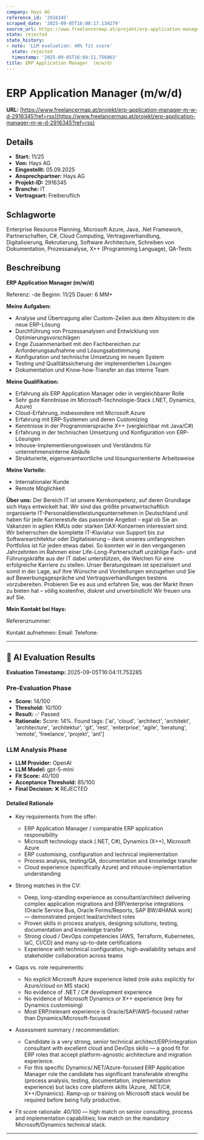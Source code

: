```yaml
---
company: Hays AG
reference_id: '2916345'
scraped_date: '2025-09-05T16:00:17.134279'
source_url: https://www.freelancermap.at/projekt/erp-application-manager-m-w-d-2916345?ref=rss
state: rejected
state_history:
- note: 'LLM evaluation: 40% fit score'
  state: rejected
  timestamp: '2025-09-05T16:04:11.756863'
title: ERP Application Manager  (m/w/d)
---
```



# ERP Application Manager  (m/w/d)
**URL:** [https://www.freelancermap.at/projekt/erp-application-manager-m-w-d-2916345?ref=rss](https://www.freelancermap.at/projekt/erp-application-manager-m-w-d-2916345?ref=rss)
## Details
- **Start:** 11/25
- **Von:** Hays AG
- **Eingestellt:** 05.09.2025
- **Ansprechpartner:** Hays AG
- **Projekt-ID:** 2916345
- **Branche:** IT
- **Vertragsart:** Freiberuflich

## Schlagworte
Enterprise Resource Planning, Microsoft Azure, Java, .Net Framework, Partnerschaften, C#, Cloud Computing, Vertragsverhandlung, Digitalisierung, Rekrutierung, Software Architecture, Schreiben von Dokumentation, Prozessanalyse, X++ (Programming Language), QA-Tests

## Beschreibung
**ERP Application Manager (m/w/d)**

Referenz: -de
Beginn: 11/25
Dauer: 6 MM+

**Meine Aufgaben:**

- Analyse und Übertragung aller Custom-Zeilen aus dem Altsystem in die neue ERP-Lösung
- Durchführung von Prozessanalysen und Entwicklung von Optimierungsvorschlägen
- Enge Zusammenarbeit mit den Fachbereichen zur Anforderungsaufnahme und Lösungsabstimmung
- Konfiguration und technische Umsetzung im neuen System
- Testing und Qualitätssicherung der implementierten Lösungen
- Dokumentation und Know-how-Transfer an das interne Team

**Meine Qualifikation:**

- Erfahrung als ERP Application Manager oder in vergleichbarer Rolle
- Sehr gute Kenntnisse im Microsoft-Technologie-Stack (.NET, Dynamics, Azure)
- Cloud-Erfahrung, insbesondere mit Microsoft Azure
- Erfahrung mit ERP-Systemen und deren Customizing
- Kenntnisse in der Programmiersprache X++ (vergleichbar mit Java/C#)
- Erfahrung in der technischen Umsetzung und Konfiguration von ERP-Lösungen
- Inhouse-Implementierungswissen und Verständnis für unternehmensinterne Abläufe
- Strukturierte, eigenverantwortliche und lösungsorientierte Arbeitsweise

**Meine Vorteile:**

- Internationaler Kunde
- Remote Möglichkeit

**Über uns:**
Der Bereich IT ist unsere Kernkompetenz, auf deren Grundlage sich Hays entwickelt hat. Wir sind das größte privatwirtschaftlich organisierte IT-Personaldienstleistungsunternehmen in Deutschland und haben für jede Karrierestufe das passende Angebot – egal ob Sie an Vakanzen in agilen KMUs oder starken DAX-Konzernen interessiert sind. Wir beherrschen die komplette IT-Klaviatur von Support bis zur Softwarearchitektur oder Digitalisierung – dank unseres umfangreichen Portfolios ist für jeden etwas dabei. So konnten wir in den vergangenen Jahrzehnten im Rahmen einer Life-Long-Partnerschaft unzählige Fach- und Führungskräfte aus der IT dabei unterstützen, die Weichen für eine erfolgreiche Karriere zu stellen. Unser Beratungsteam ist spezialisiert und somit in der Lage, auf Ihre Wünsche und Vorstellungen einzugehen und Sie auf Bewerbungsgespräche und Vertragsverhandlungen bestens vorzubereiten. Probieren Sie es aus und erfahren Sie, was der Markt Ihnen zu bieten hat – völlig kostenfrei, diskret und unverbindlich! Wir freuen uns auf Sie.

**Mein Kontakt bei Hays:**

Referenznummer:

Kontakt aufnehmen:
Email:
Telefone:

---

## 🤖 AI Evaluation Results

**Evaluation Timestamp:** 2025-09-05T16:04:11.753285

### Pre-Evaluation Phase
- **Score:** 14/100
- **Threshold:** 10/100
- **Result:** ✅ Passed
- **Rationale:** Score: 14%. Found tags: ['ai', 'cloud', 'architect', 'architekt', 'architecture', 'architektur', 'git', 'rest', 'enterprise', 'agile', 'beratung', 'remote', 'freelance', 'projekt', 'ant']

### LLM Analysis Phase
- **LLM Provider:** OpenAI
- **LLM Model:** gpt-5-mini
- **Fit Score:** 40/100
- **Acceptance Threshold:** 85/100
- **Final Decision:** ❌ REJECTED

#### Detailed Rationale
- Key requirements from the offer:
  - ERP Application Manager / comparable ERP application responsibility
  - Microsoft technology stack (.NET, C#), Dynamics (X++), Microsoft Azure
  - ERP customising, configuration and technical implementation
  - Process analysis, testing/QA, documentation and knowledge transfer
  - Cloud experience (specifically Azure) and inhouse-implementation understanding

- Strong matches in the CV:
  - Deep, long-standing experience as consultant/architect delivering complex application migrations and ERP/enterprise integrations (Oracle Service Bus, Oracle Forms/Reports, SAP BW/4HANA work) — demonstrated project lead/architect roles
  - Proven skills in process analysis, designing solutions, testing, documentation and knowledge transfer
  - Strong cloud / DevOps competencies (AWS, Terraform, Kubernetes, IaC, CI/CD) and many up-to-date certifications
  - Experience with technical configuration, high-availability setups and stakeholder collaboration across teams

- Gaps vs. role requirements:
  - No explicit Microsoft Azure experience listed (role asks explicitly for Azure/cloud on MS stack)
  - No evidence of .NET / C# development experience
  - No evidence of Microsoft Dynamics or X++ experience (key for Dynamics customising)
  - Most ERP/relevant experience is Oracle/SAP/AWS-focused rather than Dynamics/Microsoft-focused

- Assessment summary / recommendation:
  - Candidate is a very strong, senior technical architect/ERP/integration consultant with excellent cloud and DevOps skills — a good fit for ERP roles that accept platform-agnostic architecture and migration experience.
  - For this specific Dynamics/.NET/Azure-focused ERP Application Manager role the candidate has significant transferable strengths (process analysis, testing, documentation, implementation experience) but lacks core platform skills (Azure, .NET/C#, X++/Dynamics). Ramp-up or training on Microsoft stack would be required before being fully productive.

- Fit score rationale: 40/100 — high match on senior consulting, process and implementation capabilities; low match on the mandatory Microsoft/Dynamics technical stack.

---

